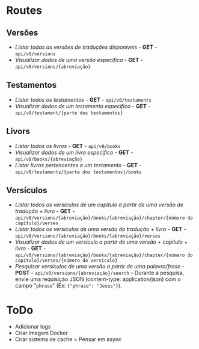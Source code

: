 # Routes

## Versões

* *Listar todas as versões de traduções disponíveis* - **GET** - `api/v0/versions`
* *Visualizar dados de uma versão específica* - **GET** - `api/v0/versions/{abreviação}`

## Testamentos

* *Listar todos os testamentos* - **GET** - `api/v0/testaments`
* *Visualizar dados de um testamento específico* - **GET** - `api/v0/testament/{parte dos testamentos}`

## Livors

* *Listar todos os livros* - **GET** - `api/v0/books`
* *Visualizar dados de um livro específico* - **GET** - `api/v0/books/{abreviação}`
* *Listar livros pertencentes a um testamento* - **GET** - `api/v0/testaments/{parte dos testamentos}/books`

## Versículos

* *Listar todos os versículos de um capítulo a partir de uma versão de tradução + livro* - **GET** - `api/v0/versions/{abreviação}/books/{abreviação}/chapter/{número do capítulo}/verses`
* *Listar todos os versículos de uma versão de tradução + livro* - **GET** - `api/v0/versions/{abreviação}/books/{abreviação}/verses`
* *Visualizar dados de um versículo a partir de uma versão + capítulo + livro* - **GET** - `api/v0/versions/{abreviação}/books/{abreviação}/chapter/{número do capítulo}/verses/{número do versículo}`
* *Pesquisar versículos de uma versão a partir de uma palavra/frase* - **POST** - `api/v0/versions/{abreviação}/search` - Durante a pesquisa, envie uma requisição JSON (content-type: application/json) com o campo "`phrase`" (Ex: `{"phrase": "Jesus"}`).

# ToDo

* Adicionar logs
* Criar imagem Docker
* Criar sistema de cache > Pensar em async
